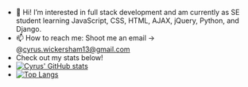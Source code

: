 - 👋 Hi! I’m interested in full stack development and am currently as SE student learning JavaScript, CSS, HTML, AJAX, jQuery, Python, and Django. 
- 📫 How to reach me: Shoot me an email -> @cyrus.wickersham13@gmail.com
- Check out my stats below!
- [![Cyrus' GitHub stats](https://github-readme-stats.vercel.app/api?username=cyrusw213&hide=prs,issues&show_icons=true)](https://github.com/anuraghazra/github-readme-stats)
- [![Top Langs](https://github-readme-stats.vercel.app/api/top-langs/?username=cyrusw213&layout=compact)](https://github.com/anuraghazra/github-readme-stats)



<!---
cyrusw213/cyrusw213 is a ✨ special ✨ repository because its `README.md` (this file) appears on your GitHub profile.
You can click the Preview link to take a look at your changes.
--->
